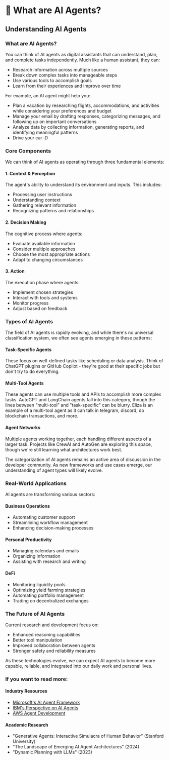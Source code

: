 # 🤷 What are AI Agents?

## Understanding AI Agents

### What are AI Agents?

You can think of AI agents as digital assistants that can understand, plan, and complete tasks independently. Much like a human assistant, they can:

* Research information across multiple sources
* Break down complex tasks into manageable steps
* Use various tools to accomplish goals
* Learn from their experiences and improve over time

For example, an AI agent might help you:

* Plan a vacation by researching flights, accommodations, and activities while considering your preferences and budget
* Manage your email by drafting responses, categorizing messages, and following up on important conversations
* Analyze data by collecting information, generating reports, and identifying meaningful patterns
* Drive your car :D

### Core Components

We can think of AI agents as operating through three fundamental elements:

#### 1. Context & Perception

The agent's ability to understand its environment and inputs. This includes:

* Processing user instructions
* Understanding context
* Gathering relevant information
* Recognizing patterns and relationships

#### 2. Decision Making

The cognitive process where agents:

* Evaluate available information
* Consider multiple approaches
* Choose the most appropriate actions
* Adapt to changing circumstances

#### 3. Action

The execution phase where agents:

* Implement chosen strategies
* Interact with tools and systems
* Monitor progress
* Adjust based on feedback

### Types of AI Agents

The field of AI agents is rapidly evolving, and while there's no universal classification system, we often see agents emerging in these patterns:

#### Task-Specific Agents

These focus on well-defined tasks like scheduling or data analysis. Think of ChatGPT plugins or GitHub Copilot - they're good at their specific jobs but don't try to do everything.

#### Multi-Tool Agents

These agents can use multiple tools and APIs to accomplish more complex tasks. AutoGPT and LangChain agents fall into this category, though the lines between "multi-tool" and "task-specific" can be blurry. Eliza is an example of a multi-tool agent as it can talk in telegram, discord, do blockchain transactions, and more.

#### Agent Networks

Multiple agents working together, each handling different aspects of a larger task. Projects like CrewAI and AutoGen are exploring this space, though we're still learning what architectures work best.

The categorization of AI agents remains an active area of discussion in the developer community. As new frameworks and use cases emerge, our understanding of agent types will likely evolve.

### Real-World Applications

AI agents are transforming various sectors:

#### Business Operations

* Automating customer support
* Streamlining workflow management
* Enhancing decision-making processes

#### Personal Productivity

* Managing calendars and emails
* Organizing information
* Assisting with research and writing

#### DeFi

* Monitoring liquidity pools
* Optimizing yield farming strategies
* Automating portfolio management
* Trading on decentralized exchanges

### The Future of AI Agents

Current research and development focus on:

* Enhanced reasoning capabilities
* Better tool manipulation
* Improved collaboration between agents
* Stronger safety and reliability measures

As these technologies evolve, we can expect AI agents to become more capable, reliable, and integrated into our daily work and personal lives.

### If you want to read more:

#### Industry Resources

* [Microsoft's AI Agent Framework](https://news.microsoft.com/source/features/ai/ai-agents-what-they-are-and-how-theyll-change-the-way-we-work/)
* [IBM's Perspective on AI Agents](https://www.ibm.com/think/topics/ai-agents)
* [AWS Agent Development](https://aws.amazon.com/what-is/ai-agents/)

#### Academic Research

* "Generative Agents: Interactive Simulacra of Human Behavior" (Stanford University)
* "The Landscape of Emerging AI Agent Architectures" (2024)
* "Dynamic Planning with LLMs" (2023)

